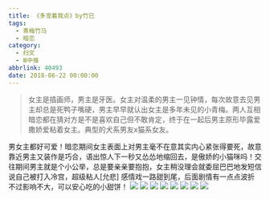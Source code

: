 ```yaml
---
title: 《多宠着我点》by竹已
tags:
  - 青梅竹马
  - 暗恋
category:
  - 扫文
  - Ⅲ中推
abbrlink: 40493
date: 2018-06-22 00:00:00
---
```

<meta name="referrer" content="no-referrer" />

> 女主是插画师，男主是牙医。女主对温柔的男主一见钟情，每次故意去见男主却总是死鸭子嘴硬，男主早早就认出女主是多年未见的小青梅。两人互相暗恋都在猜对方是不是喜欢自己但不敢肯定，终于在一起后男主原形毕露爱撒娇爱粘着女主。典型的犬系男友x猫系女友。

<!-- more -->

男女主都好可爱！暗恋期间女主表面上对男主毫不在意其实内心紧张得要死，故意靠近男主又装作是巧合，语出惊人下一秒又怂怂地缩回去，是傲娇的小猫咪吗！交往期间男主就是个小公举，总是要亲亲要抱抱，女主稍没理会就委屈巴巴地发短信说自己被打入冷宫，超级粘人[允悲]
感情戏一路甜到尾，后面剧情有一点点波折不过影响不大，可以安心吃的小甜饼！
![](https://wx3.sinaimg.cn/mw690/0069kFhhgy1fska8bgg8bj30yi1pcqv5.jpg)
![](https://wx4.sinaimg.cn/mw690/0069kFhhgy1fska8dwp9uj30yi1pcqv5.jpg)
![](https://wx2.sinaimg.cn/mw690/0069kFhhgy1fska894pfbj30yi1pcqv5.jpg)
![](https://wx2.sinaimg.cn/mw690/0069kFhhgy1fska8ogaq5j30yi1pcqv5.jpg)
![](https://wx1.sinaimg.cn/mw690/0069kFhhgy1fska8v83emj30yi1pcqv5.jpg)
![](https://wx1.sinaimg.cn/mw690/0069kFhhgy1fska8zbn29j30yi1pcqv5.jpg)
![](https://wx4.sinaimg.cn/mw690/0069kFhhgy1fska9b664wj30yi1pcqv5.jpg)
![](https://wx2.sinaimg.cn/mw690/0069kFhhgy1fska9g7920j30yi1pcqv5.jpg)